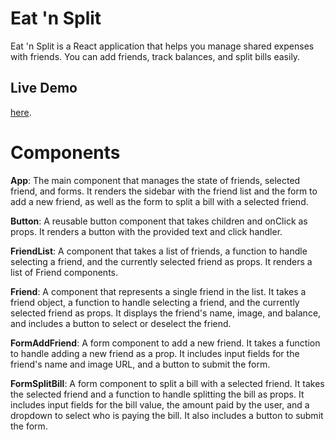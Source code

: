 # Eat 'n Split

Eat 'n Split is a React application that helps you manage shared expenses with friends. You can add friends, track balances, and split bills easily.

## Live Demo

[here](live-demo-url).

# Components

**App**: The main component that manages the state of friends, selected friend, and forms. It renders the sidebar with the friend list and the form to add a new friend, as well as the form to split a bill with a selected friend.

**Button**: A reusable button component that takes children and onClick as props. It renders a button with the provided text and click handler.

**FriendList**: A component that takes a list of friends, a function to handle selecting a friend, and the currently selected friend as props. It renders a list of Friend components.

**Friend**: A component that represents a single friend in the list. It takes a friend object, a function to handle selecting a friend, and the currently selected friend as props. It displays the friend's name, image, and balance, and includes a button to select or deselect the friend.

**FormAddFriend**: A form component to add a new friend. It takes a function to handle adding a new friend as a prop. It includes input fields for the friend's name and image URL, and a button to submit the form.

**FormSplitBill**: A form component to split a bill with a selected friend. It takes the selected friend and a function to handle splitting the bill as props. It includes input fields for the bill value, the amount paid by the user, and a dropdown to select who is paying the bill. It also includes a button to submit the form.
